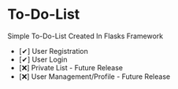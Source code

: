 # To-Do-List
Simple To-Do-List Created In Flasks Framework


- [✔] User Registration
- [✔] User Login 
- [❌] Private List - Future Release
- [❌] User Management/Profile - Future Release 

